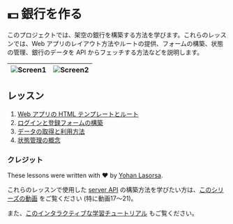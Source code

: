 # :dollar: 銀行を作る

このプロジェクトでは、架空の銀行を構築する方法を学びます。これらのレッスンでは、Web アプリのレイアウト方法やルートの提供、フォームの構築、状態の管理、銀行のデータを API からフェッチする方法などを説明します。

| ![Screen1](../images/screen1.png) | ![Screen2](../images/screen2.png) |
|--------------------------------|--------------------------------|

## レッスン

1. [Web アプリの HTML テンプレートとルート](../1-template-route/translations/README.ja.md)
2. [ログインと登録フォームの構築](../2-forms/translations/README.ja.md)
3. [データの取得と利用方法](../3-data/translations/README.ja.md)
4. [状態管理の概念](../4-state-management/translations/README.ja.md)

### クレジット

These lessons were written with :hearts: by [Yohan Lasorsa](https://twitter.com/sinedied).

これらのレッスンで使用した [server API](../api/translations/README.ja) の構築方法を学びたい方は、[このシリーズの動画](https://aka.ms/NodeBeginner) をご覧ください (特に動画17～21)。

また、[このインタラクティブな学習チュートリアル](https://aka.ms/learn/express-api) もご覧ください。